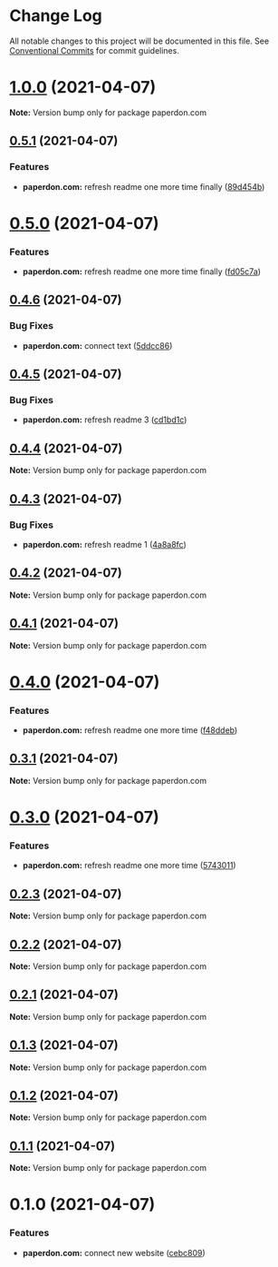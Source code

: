 # Change Log

All notable changes to this project will be documented in this file.
See [Conventional Commits](https://conventionalcommits.org) for commit guidelines.

# [1.0.0](https://github.com/dvakatsiienko/monorepo-experimental/compare/paperdon.com@0.5.1...paperdon.com@1.0.0) (2021-04-07)

**Note:** Version bump only for package paperdon.com





## [0.5.1](https://github.com/dvakatsiienko/monorepo-experimental/compare/paperdon.com@0.5.0...paperdon.com@0.5.1) (2021-04-07)


### Features

* **paperdon.com:** refresh readme one more time finally ([89d454b](https://github.com/dvakatsiienko/monorepo-experimental/commit/89d454bcdb6982fb36fdf9b824aab1b2273c049b))





# [0.5.0](https://github.com/dvakatsiienko/monorepo-experimental/compare/paperdon.com@0.4.6...paperdon.com@0.5.0) (2021-04-07)


### Features

* **paperdon.com:** refresh readme one more time finally ([fd05c7a](https://github.com/dvakatsiienko/monorepo-experimental/commit/fd05c7ab0c5b17e506f72cfaa3836d249d8e40c8))





## [0.4.6](https://github.com/dvakatsiienko/monorepo-experimental/compare/paperdon.com@0.4.5...paperdon.com@0.4.6) (2021-04-07)


### Bug Fixes

* **paperdon.com:** connect text ([5ddcc86](https://github.com/dvakatsiienko/monorepo-experimental/commit/5ddcc86960c9e1824739966a6c526c1eb9bf984d))





## [0.4.5](https://github.com/dvakatsiienko/monorepo-experimental/compare/paperdon.com@0.4.4...paperdon.com@0.4.5) (2021-04-07)


### Bug Fixes

* **paperdon.com:** refresh readme 3 ([cd1bd1c](https://github.com/dvakatsiienko/monorepo-experimental/commit/cd1bd1c6b59af6640c9b4f89e181914be63d5d09))





## [0.4.4](https://github.com/dvakatsiienko/monorepo-experimental/compare/paperdon.com@0.4.3...paperdon.com@0.4.4) (2021-04-07)

**Note:** Version bump only for package paperdon.com





## [0.4.3](https://github.com/dvakatsiienko/monorepo-experimental/compare/paperdon.com@0.4.2...paperdon.com@0.4.3) (2021-04-07)


### Bug Fixes

* **paperdon.com:** refresh readme 1 ([4a8a8fc](https://github.com/dvakatsiienko/monorepo-experimental/commit/4a8a8fc0a52d0307efc7c7d0c954f8d7a3fe8f95))





## [0.4.2](https://github.com/dvakatsiienko/monorepo-experimental/compare/paperdon.com@0.4.1...paperdon.com@0.4.2) (2021-04-07)

**Note:** Version bump only for package paperdon.com





## [0.4.1](https://github.com/dvakatsiienko/monorepo-experimental/compare/paperdon.com@0.4.0...paperdon.com@0.4.1) (2021-04-07)

**Note:** Version bump only for package paperdon.com





# [0.4.0](https://github.com/dvakatsiienko/monorepo-experimental/compare/paperdon.com@0.3.1...paperdon.com@0.4.0) (2021-04-07)


### Features

* **paperdon.com:** refresh readme one more time ([f48ddeb](https://github.com/dvakatsiienko/monorepo-experimental/commit/f48ddeb3b674b5e4fbb0aa5e139fbd78d1669f04))





## [0.3.1](https://github.com/dvakatsiienko/monorepo-experimental/compare/paperdon.com@0.3.0...paperdon.com@0.3.1) (2021-04-07)

**Note:** Version bump only for package paperdon.com





# [0.3.0](https://github.com/dvakatsiienko/monorepo-experimental/compare/paperdon.com@0.2.3...paperdon.com@0.3.0) (2021-04-07)


### Features

* **paperdon.com:** refresh readme one more time ([5743011](https://github.com/dvakatsiienko/monorepo-experimental/commit/574301187111a0b1466af8588e999a72ee824211))





## [0.2.3](https://github.com/dvakatsiienko/monorepo-experimental/compare/paperdon.com@0.2.1...paperdon.com@0.2.3) (2021-04-07)

**Note:** Version bump only for package paperdon.com





## [0.2.2](https://github.com/dvakatsiienko/monorepo-experimental/compare/paperdon.com@0.2.1...paperdon.com@0.2.2) (2021-04-07)

**Note:** Version bump only for package paperdon.com





## [0.2.1](https://github.com/dvakatsiienko/monorepo-experimental/compare/paperdon.com@0.2.0...paperdon.com@0.2.1) (2021-04-07)

**Note:** Version bump only for package paperdon.com





## [0.1.3](https://github.com/dvakatsiienko/monorepo-experimental/compare/paperdon.com@0.1.2...paperdon.com@0.1.3) (2021-04-07)

**Note:** Version bump only for package paperdon.com





## [0.1.2](https://github.com/dvakatsiienko/monorepo-experimental/compare/paperdon.com@0.1.1...paperdon.com@0.1.2) (2021-04-07)

**Note:** Version bump only for package paperdon.com





## [0.1.1](https://github.com/dvakatsiienko/monorepo-experimental/compare/paperdon.com@0.1.0...paperdon.com@0.1.1) (2021-04-07)

**Note:** Version bump only for package paperdon.com





# 0.1.0 (2021-04-07)


### Features

* **paperdon.com:** connect new website ([cebc809](https://github.com/dvakatsiienko/monorepo-experimental/commit/cebc809f876b93e2321e6c4ad1769fbb485c6c4e))
